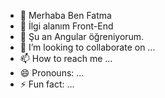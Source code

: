 - 👋 Merhaba Ben Fatma
- 👀 İlgi alanım Front-End
- 🌱 Şu an Angular öğreniyorum.
- 💞️ I’m looking to collaborate on ...
- 📫 How to reach me ...
- 😄 Pronouns: ...
- ⚡ Fun fact: ...

<!---
FatmaKalender/FatmaKalender is a ✨ special ✨ repository because its `README.md` (this file) appears on your GitHub profile.
You can click the Preview link to take a look at your changes.
--->
